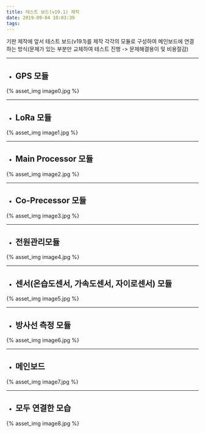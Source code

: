 ```yaml
---
title: 테스트 보드(v19.1) 제작
date: 2019-09-04 10:03:39
tags:
---
```


기판 제작에 앞서 테스트 보드(v19.1)를 제작
각각의 모듈로 구성하여 메인보드에 연결하는 방식(문제가 있는 부분만 교체하여 테스트 진행 -> 문제해결용이 및 비용절감)

***
* ## GPS 모듈
{% asset_img image0.jpg %}
***
* ## LoRa 모듈
{% asset_img image1.jpg %}
***
* ## Main Processor 모듈
{% asset_img image2.jpg %}
***
* ## Co-Precessor 모듈
{% asset_img image3.jpg %}
***
* ## 전원관리모듈
{% asset_img image4.jpg %}
***
* ## 센서(온습도센서, 가속도센서, 자이로센서) 모듈
{% asset_img image5.jpg %}
***
* ## 방사선 측정 모듈
{% asset_img image6.jpg %}
***
* ## 메인보드
{% asset_img image7.jpg %}
***
* ## **모두 연결한 모습**
{% asset_img image8.jpg %}